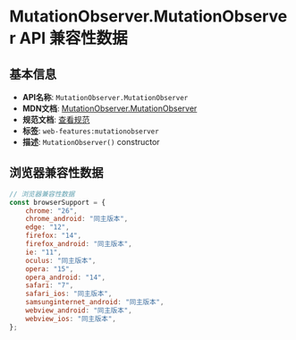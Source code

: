 # MutationObserver.MutationObserver API 兼容性数据

## 基本信息

- **API名称**: `MutationObserver.MutationObserver`
- **MDN文档**: [MutationObserver.MutationObserver](https://developer.mozilla.org/docs/Web/API/MutationObserver/MutationObserver)
- **规范文档**: [查看规范](https://dom.spec.whatwg.org/#ref-for-dom-mutationobserver-mutationobserver①)
- **标签**: `web-features:mutationobserver`
- **描述**: `MutationObserver()` constructor

## 浏览器兼容性数据

```javascript
// 浏览器兼容性数据
const browserSupport = {
    chrome: "26",
    chrome_android: "同主版本",
    edge: "12",
    firefox: "14",
    firefox_android: "同主版本",
    ie: "11",
    oculus: "同主版本",
    opera: "15",
    opera_android: "14",
    safari: "7",
    safari_ios: "同主版本",
    samsunginternet_android: "同主版本",
    webview_android: "同主版本",
    webview_ios: "同主版本",
};

```

